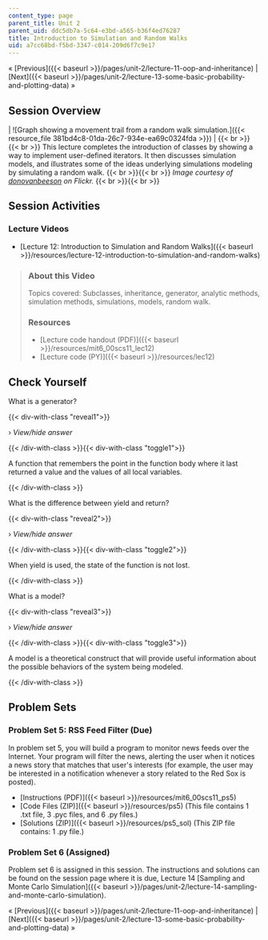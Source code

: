 ```yaml
---
content_type: page
parent_title: Unit 2
parent_uid: ddc5db7a-5c64-e3bd-a565-b36f4ed76287
title: Introduction to Simulation and Random Walks
uid: a7cc68bd-f5bd-3347-c014-209d6f7c9e17
---
```


« [Previous]({{< baseurl >}}/pages/unit-2/lecture-11-oop-and-inheritance) | [Next]({{< baseurl >}}/pages/unit-2/lecture-13-some-basic-probability-and-plotting-data) »

Session Overview
----------------

| ![Graph showing a movement trail from a random walk simulation.]({{< resource_file 381bd4c8-01da-26c7-934e-ea69c0324fda >}}) |  {{< br >}}{{< br >}} This lecture completes the introduction of classes by showing a way to implement user-defined iterators. It then discusses simulation models, and illustrates some of the ideas underlying simulations modeling by simulating a random walk. {{< br >}}{{< br >}} _Image courtesy of [donovanbeeson](http://www.flickr.com/photos/donovan_beeson/5792363110/) on Flickr._ {{< br >}}{{< br >}}  

Session Activities
------------------

### Lecture Videos

*   [Lecture 12: Introduction to Simulation and Random Walks]({{< baseurl >}}/resources/lecture-12-introduction-to-simulation-and-random-walks)

> ### About this Video
> 
> Topics covered: Subclasses, inheritance, generator, analytic methods, simulation methods, simulations, models, random walk.
> 
> ### Resources
> 
> *   [Lecture code handout (PDF)]({{< baseurl >}}/resources/mit6_00scs11_lec12)
> *   [Lecture code (PY)]({{< baseurl >}}/resources/lec12)

Check Yourself
--------------

What is a generator?

{{< div-with-class "reveal1">}}

› _View/hide answer_

{{< /div-with-class >}}{{< div-with-class "toggle1">}}

A function that remembers the point in the function body where it last returned a value and the values of all local variables.

{{< /div-with-class >}}

What is the difference between yield and return?

{{< div-with-class "reveal2">}}

› _View/hide answer_

{{< /div-with-class >}}{{< div-with-class "toggle2">}}

When yield is used, the state of the function is not lost.

{{< /div-with-class >}}

What is a model?

{{< div-with-class "reveal3">}}

› _View/hide answer_

{{< /div-with-class >}}{{< div-with-class "toggle3">}}

A model is a theoretical construct that will provide useful information about the possible behaviors of the system being modeled.

{{< /div-with-class >}}

Problem Sets
------------

### Problem Set 5: RSS Feed Filter (Due)

In problem set 5, you will build a program to monitor news feeds over the Internet. Your program will filter the news, alerting the user when it notices a news story that matches that user's interests (for example, the user may be interested in a notification whenever a story related to the Red Sox is posted).

*   [Instructions (PDF)]({{< baseurl >}}/resources/mit6_00scs11_ps5)
*   [Code Files (ZIP)]({{< baseurl >}}/resources/ps5) (This file contains 1 .txt file, 3 .pyc files, and 6 .py files.)
*   [Solutions (ZIP)]({{< baseurl >}}/resources/ps5_sol) (This ZIP file contains: 1 .py file.)

### Problem Set 6 (Assigned)

Problem set 6 is assigned in this session. The instructions and solutions can be found on the session page where it is due, Lecture 14 [Sampling and Monte Carlo Simulation]({{< baseurl >}}/pages/unit-2/lecture-14-sampling-and-monte-carlo-simulation).

« [Previous]({{< baseurl >}}/pages/unit-2/lecture-11-oop-and-inheritance) | [Next]({{< baseurl >}}/pages/unit-2/lecture-13-some-basic-probability-and-plotting-data) »